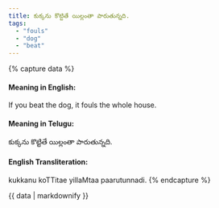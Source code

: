 ```yaml
---
title: కుక్కను కొట్టితే యిల్లంతా పారుతున్నది.
tags:
  - "fouls"
  - "dog"
  - "beat"
---
```


{% capture data %}
#### Meaning in English:
If you beat the dog, it fouls the whole house.

#### Meaning in Telugu:
కుక్కను కొట్టితే యిల్లంతా పారుతున్నది.

#### English Transliteration:
kukkanu koTTitae yillaMtaa paarutunnadi.
{% endcapture %}

{{ data | markdownify }}

